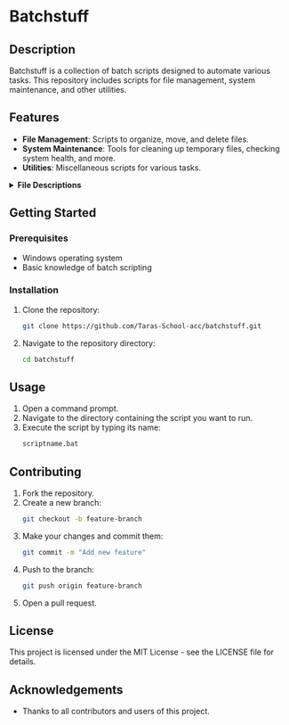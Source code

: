 # Batchstuff

## Description
Batchstuff is a collection of batch scripts designed to automate various tasks. This repository includes scripts for file management, system maintenance, and other utilities.

## Features
- **File Management**: Scripts to organize, move, and delete files.
- **System Maintenance**: Tools for cleaning up temporary files, checking system health, and more.
- **Utilities**: Miscellaneous scripts for various tasks.

<details>
  <summary><strong>File Descriptions</strong></summary>

  ### Folder: `ComputerRelatedStuff`
  - **cleanup.bat**: A script to delete temporary files and free up disk space.
  - **organize.bat**: Automatically organizes files into folders based on their extensions.
  - **backup.bat**: Creates backups of specified directories.
  - **system_check.bat**: Runs a series of checks to ensure the system is running smoothly.
  - **rename_files.bat**: Renames files in a directory according to a specified pattern.
  - **move_files.bat**: Moves files from one directory to another based on certain criteria.
  - **delete_old_files.bat**: Deletes files older than a specified number of days.
  - **network_info.bat**: Displays network configuration and status information.
  - **disk_usage.bat**: Shows the disk usage of all drives.

  ### Folder: `Calculators`
  - **Pythagorean_theorem_calc.bat**: Solves the Pythagorean theorem.
  - **Quadratic_calc.bat**: Calculates solutions for quadratic equations.
  - **simple_calc.bat**: A simple calculator for multiplication, division, addition, and subtraction.
  - **trig_calc.bat**: Calculates trigonometric functions based on user input.

  ### Folder: `InterestingStuff`
  - **encrypt_decrypt.bat**: A base 32 encrypter and decrypter.

  ### Folder: `games`
  - **pong.bat**: A simple Pong game.
  - **rockpaperscisors.bat**: The classic rock-paper-scissors game.
  - **sguessthenumber.bat**: A number guessing game.
  - **snake.bat**: A simple Snake game.
  - **2048.bat**: A 2048 number puzzle game.

</details>

## Getting Started

### Prerequisites
- Windows operating system
- Basic knowledge of batch scripting

### Installation
1. Clone the repository:
    ```sh
    git clone https://github.com/Taras-School-acc/batchstuff.git
    ```
2. Navigate to the repository directory:
    ```sh
    cd batchstuff
    ```

## Usage
1. Open a command prompt.
2. Navigate to the directory containing the script you want to run.
3. Execute the script by typing its name:
    ```sh
    scriptname.bat
    ```

## Contributing
1. Fork the repository.
2. Create a new branch:
    ```sh
    git checkout -b feature-branch
    ```
3. Make your changes and commit them:
    ```sh
    git commit -m "Add new feature"
    ```
4. Push to the branch:
    ```sh
    git push origin feature-branch
    ```
5. Open a pull request.

## License
This project is licensed under the MIT License - see the LICENSE file for details.

## Acknowledgements
- Thanks to all contributors and users of this project.
